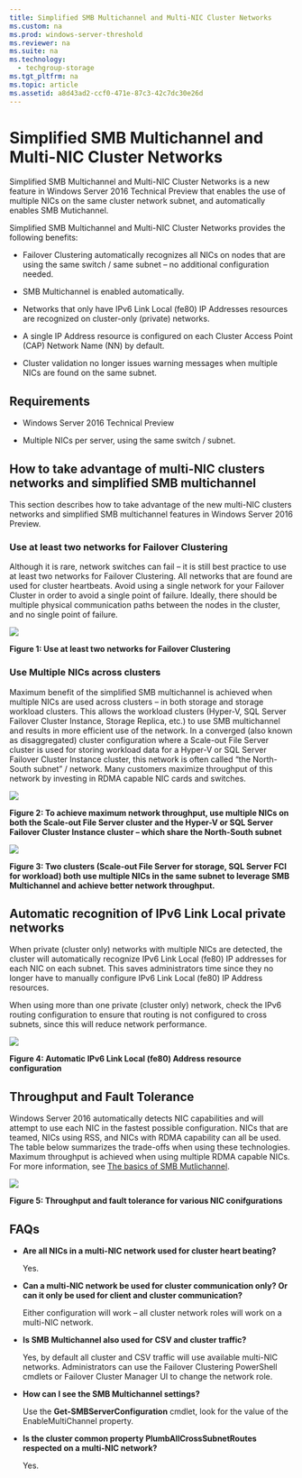 ```yaml
---
title: Simplified SMB Multichannel and Multi-NIC Cluster Networks
ms.custom: na
ms.prod: windows-server-threshold
ms.reviewer: na
ms.suite: na
ms.technology: 
  - techgroup-storage
ms.tgt_pltfrm: na
ms.topic: article
ms.assetid: a8d43ad2-ccf0-471e-87c3-42c7dc30e26d
---
```

# Simplified SMB Multichannel and Multi-NIC Cluster Networks

Simplified SMB Multichannel and Multi-NIC Cluster Networks is a new feature in Windows Server 2016 Technical Preview that enables the use of multiple NICs on the same cluster network subnet, and automatically enables SMB Mutichannel.

Simplified SMB Multichannel and Multi-NIC Cluster Networks provides the following benefits:

-   Failover Clustering automatically recognizes all NICs on nodes that are using the same switch / same subnet – no additional configuration needed.

-   SMB Multichannel is enabled automatically.

-   Networks that only have IPv6 Link Local (fe80) IP Addresses resources are recognized on cluster-only (private) networks.

-   A single IP Address resource is configured on each Cluster Access Point (CAP) Network Name (NN) by default.

-   Cluster validation no longer issues warning messages when multiple NICs are found on the same subnet.


## Requirements

-   Windows Server 2016 Technical Preview

-   Multiple NICs per server, using the same switch / subnet.


## How to take advantage of multi-NIC clusters networks and simplified SMB multichannel ##

This section describes how to take advantage of the new multi-NIC clusters networks and simplified SMB multichannel features in Windows Server 2016 Preview.

### Use at least two networks for Failover Clustering 

Although it is rare, network switches can fail – it is still best practice to use at least two networks for Failover Clustering. All networks that are found are used for cluster heartbeats. Avoid using a single network for your Failover Cluster in order to avoid a single point of failure. Ideally, there should be multiple physical communication paths between the nodes in the cluster, and no single point of failure.

  ![](media/Clustering_MulitNIC_Fig1.png)

**Figure 1: Use at least two networks for Failover Clustering**

### Use Multiple NICs across clusters

Maximum benefit of the simplified SMB multichannel is achieved when multiple NICs are used across clusters – in both storage and storage workload clusters. This allows the workload clusters (Hyper-V, SQL Server Failover Cluster Instance, Storage Replica, etc.) to use SMB multichannel and results in more efficient use of the network. In a converged (also known as disaggregated) cluster configuration where a Scale-out File Server cluster is used for storing workload data for a Hyper-V or SQL Server Failover Cluster Instance cluster, this network is often called “the North-South subnet” / network. Many customers maximize throughput of this network by investing in RDMA capable NIC cards and switches.


![](media/Clustering_MulitNIC_Fig2.png)

**Figure 2: To achieve maximum network throughput, use multiple NICs on both the Scale-out File Server cluster and the Hyper-V or SQL Server Failover Cluster Instance cluster – which share the North-South subnet**


![](media/Clustering_MulitNIC_Fig3.png)

**Figure 3: Two clusters (Scale-out File Server for storage, SQL Server FCI for workload) both use multiple NICs in the same subnet to leverage SMB Multichannel and achieve better network throughput.**


## Automatic recognition of IPv6 Link Local private networks

When private (cluster only) networks with multiple NICs are detected, the cluster will automatically recognize IPv6 Link Local (fe80) IP addresses for each NIC on each subnet. This saves administrators time since they no longer have to manually configure IPv6 Link Local (fe80) IP Address resources.

When using more than one private (cluster only) network, check the IPv6 routing configuration to ensure that routing is not configured to cross subnets, since this will reduce network performance.


![](media/Clustering_MulitNIC_Fig4.png)

**Figure 4: Automatic IPv6 Link Local (fe80) Address resource configuration**

## Throughput and Fault Tolerance

Windows Server 2016 automatically detects NIC capabilities and will attempt to use each NIC in the fastest possible configuration. NICs that are teamed, NICs using RSS, and NICs with RDMA capability can all be used. The table below summarizes the trade-offs when using these technologies. Maximum throughput is achieved when using multiple RDMA capable NICs. For more information, see [The basics of SMB Mutlichannel](https://blogs.technet.microsoft.com/josebda/2012/06/28/the-basics-of-smb-multichannel-a-feature-of-windows-server-2012-and-smb-3-0/).

![](media/Clustering_MulitNIC_Fig5.png)

**Figure 5: Throughput and fault tolerance for various NIC conifgurations** 


## FAQs
-   **Are all NICs in a multi-NIC network used for cluster heart beating?**

    Yes.

-   **Can a multi-NIC network be used for cluster communication only? Or can it only be used for client and cluster communication?**

    Either configuration will work – all cluster network roles will work on a multi-NIC network.

-   **Is SMB Multichannel also used for CSV and cluster traffic?**

     Yes, by default all cluster and CSV traffic will use available multi-NIC networks. Administrators can use the Failover Clustering PowerShell cmdlets or Failover Cluster Manager UI to change the network role.

-   **How can I see the SMB Multichannel settings?**

    Use the **Get-SMBServerConfiguration** cmdlet, look for the value of the EnableMultiChannel property.

-   **Is the cluster common property PlumbAllCrossSubnetRoutes respected on a multi-NIC network?**

     Yes.




